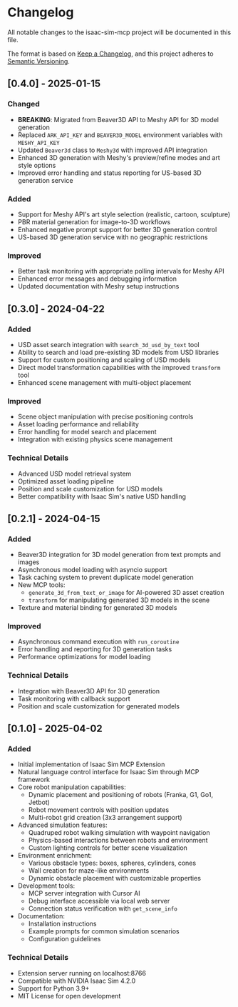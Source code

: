 # Changelog

All notable changes to the isaac-sim-mcp project will be documented in this file.

The format is based on [Keep a Changelog](https://keepachangelog.com/en/1.0.0/),
and this project adheres to [Semantic Versioning](https://semver.org/spec/v2.0.0.html).

## [0.4.0] - 2025-01-15

### Changed
- **BREAKING**: Migrated from Beaver3D API to Meshy API for 3D model generation
- Replaced `ARK_API_KEY` and `BEAVER3D_MODEL` environment variables with `MESHY_API_KEY`
- Updated `Beaver3d` class to `Meshy3d` with improved API integration
- Enhanced 3D generation with Meshy's preview/refine modes and art style options
- Improved error handling and status reporting for US-based 3D generation service

### Added
- Support for Meshy API's art style selection (realistic, cartoon, sculpture)
- PBR material generation for image-to-3D workflows
- Enhanced negative prompt support for better 3D generation control
- US-based 3D generation service with no geographic restrictions

### Improved
- Better task monitoring with appropriate polling intervals for Meshy API
- Enhanced error messages and debugging information
- Updated documentation with Meshy setup instructions

## [0.3.0] - 2024-04-22

### Added
- USD asset search integration with `search_3d_usd_by_text` tool
- Ability to search and load pre-existing 3D models from USD libraries
- Support for custom positioning and scaling of USD models
- Direct model transformation capabilities with the improved `transform` tool
- Enhanced scene management with multi-object placement

### Improved
- Scene object manipulation with precise positioning controls
- Asset loading performance and reliability
- Error handling for model search and placement
- Integration with existing physics scene management

### Technical Details
- Advanced USD model retrieval system
- Optimized asset loading pipeline
- Position and scale customization for USD models
- Better compatibility with Isaac Sim's native USD handling

## [0.2.1] - 2024-04-15

### Added
- Beaver3D integration for 3D model generation from text prompts and images
- Asynchronous model loading with asyncio support
- Task caching system to prevent duplicate model generation
- New MCP tools:
  - `generate_3d_from_text_or_image` for AI-powered 3D asset creation
  - `transform` for manipulating generated 3D models in the scene
- Texture and material binding for generated 3D models

### Improved
- Asynchronous command execution with `run_coroutine`
- Error handling and reporting for 3D generation tasks
- Performance optimizations for model loading

### Technical Details
- Integration with Beaver3D API for 3D generation
- Task monitoring with callback support
- Position and scale customization for generated models

## [0.1.0] - 2025-04-02

### Added
- Initial implementation of Isaac Sim MCP Extension
- Natural language control interface for Isaac Sim through MCP framework
- Core robot manipulation capabilities:
  - Dynamic placement and positioning of robots (Franka, G1, Go1, Jetbot)
  - Robot movement controls with position updates
  - Multi-robot grid creation (3x3 arrangement support)
- Advanced simulation features:
  - Quadruped robot walking simulation with waypoint navigation
  - Physics-based interactions between robots and environment
  - Custom lighting controls for better scene visualization
- Environment enrichment:
  - Various obstacle types: boxes, spheres, cylinders, cones
  - Wall creation for maze-like environments
  - Dynamic obstacle placement with customizable properties
- Development tools:
  - MCP server integration with Cursor AI
  - Debug interface accessible via local web server
  - Connection status verification with `get_scene_info`
- Documentation:
  - Installation instructions
  - Example prompts for common simulation scenarios
  - Configuration guidelines

### Technical Details
- Extension server running on localhost:8766
- Compatible with NVIDIA Isaac Sim 4.2.0
- Support for Python 3.9+
- MIT License for open development 